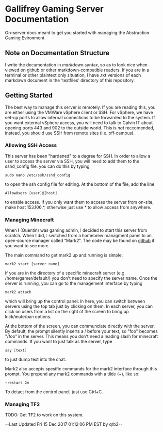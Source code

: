 # Gallifrey Gaming Server Documentation

On-server docs meant to get you started with managing the Abstraction Gaming Evironment.

## Note on Documentation Structure
I write the documentation in *markdown* syntax, so as to look nice when viewed on github or other markdown-compatible readers. If you are in a terminal or other plaintext only situation, I have .txt versions of each markdown document in the 'textfiles' directory of this repository.

## Getting Started

The best way to manage this server is remotely. If you are reading this, you are either using the VMWare vSphere client or SSH. For vSphere, we have set-up ports to allow internal connections to be forwarded to the system. If you want external vSphere access, you will need to talk to Calvin IT about opening ports 443 and 902 to the outside world. This is *not* reccomended, instead, you should use SSH from remote sites (i.e. off-campus).


### Allowing SSH Access

This server has been "hardened" to a degree for SSH. In order to allow a user to access the server via SSH, you will need to add them to the sshd_config file. you can do this by typing

```
sudo nano /etc/ssh/sshd_config
```

to open the ssh config file for editing. At the bottom of the file, add the line

```
AllowUsers [user]@[host]
```

to enable access. If you only want them to access the server from on-site, make host 153.106.\*, otherwise just use \* to allow access from anywhere.


### Managing Minecraft

When I (Quentin) was gaming admin, I decided to start this server from scratch. When I did, I switched from a homebrew managment panel to an open-source manager called "Mark2". The code may be found on [github](https://github.com/gsand/mark2) if you want to see more.

The main command to get mark2 up and running is simple: 

```
mark2 start [server name]
```

If you are in the directory of a specific minecraft server (e.g. /home/gamer/default/) you don't need to specify the server name. Once the server is running, you can go to the management interface by typing

```
mark2 attach
```

which will bring up the control panel. In here, you can switch between servers using the top tab just by clicking on them. In each server, you can click on users from a list on the right of the screen to bring up kick/mute/ban options.

At the bottom of the screen, you can communciate directly with the server. By default, the prompt silently inserts a / before your text, so "foo" becomes "/foo" in the server. This means you don't need a leading slash for minecraft commands. If you want to just talk as the server, type

```
say [text]
```

to just dump text into the chat.

Mark2 also accepts spesific commands for the mark2 interface through this prompt. You prepend any mark2 commands with a tilde (~), like so:

```
~restart 2m
```

To detact from the control panel, just use Ctrl+C.

### Managing TF2

TODO: Get TF2 to work on this system.


--Last Updated Fri 15 Dec 2017 01:12:06 PM EST by qrb2--

